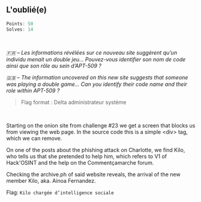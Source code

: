 ## L'oublié(e)
```js
Points: 50
Solves: 14
```

<br>

*🇫🇷 – Les informations révélées sur ce nouveau site suggèrent qu’un individu menait un double jeu... Pouvez-vous identifier son nom de code ainsi que son rôle au sein d’APT-509 ?*

*🇬🇧 – The information uncovered on this new site suggests that someone was playing a double game... Can you identify their code name and their role within APT-509 ?*

> Flag format : Delta administrateur système

<br>

Starting on the onion site from challenge #23 we get a screen that blocks us from viewing the web page. In the source code this is a simple \<div> tag, which we can remove.

On one of the posts about the phishing attack on Charlotte, we find Kilo, who tells us that she pretended to help him, which refers to V1 of Hack'OSINT and the help on the Commentçamarche forum.

Checking the archive.ph of said website reveals, the arrival of the new member Kilo, aka. Ainoa Fernandez.

Flag: `Kilo chargée d’intelligence sociale`